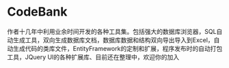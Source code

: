 # CodeBank
作者十几年中利用业余时间开发的各种工具集。包括强大的数据库浏览器，SQL自动生成工具，双向生成数据库文档，数据库数据和结构双向导出导入到Excel，自动生成代码的类库文件，EntityFramework的定制和扩展，程序发布时的自动打包工具，JQuery UI的各种扩展库、目前还在整理中，欢迎你的加入
